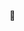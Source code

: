   
  
🐶
<!---
gastonboldrini/gastonboldrini is a ✨ special ✨ repository because its `README.md` (this file) appears on your GitHub profile.
You can click the Preview link to take a look at your changes.
--->
